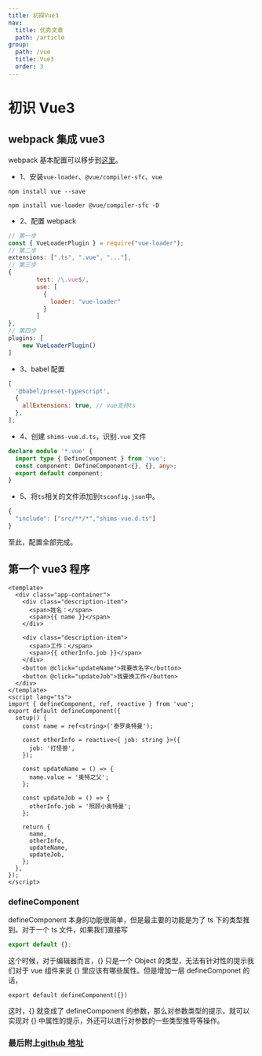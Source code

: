 ```yaml
---
title: 初探Vue3
nav:
  title: 优秀文章
  path: /article
group:
  path: /vue
  title: Vue3
  order: 3
---
```


# 初识 Vue3

## webpack 集成 vue3

webpack 基本配置可以移步到[这里](/article/webpack/start)。

- 1、安装`vue-loader`、`@vue/compiler-sfc`、`vue`

```
npm install vue --save

npm install vue-loader @vue/compiler-sfc -D
```

- 2、配置 webpack

```js
// 第一步
const { VueLoaderPlugin } = require("vue-loader");
// 第二步
extensions: [".ts", ".vue", "..."],
// 第三步
{
        test: /\.vue$/,
        use: [
          {
            loader: "vue-loader"
          }
        ]
},
// 第四步
plugins: [
    new VueLoaderPlugin()
]
```

- 3、babel 配置

```js
[
  '@babel/preset-typescript',
  {
    allExtensions: true, // vue支持ts
  },
];
```

- 4、创建 `shims-vue.d.ts`，识别`.vue` 文件

```ts
declare module '*.vue' {
  import type { DefineComponent } from 'vue';
  const component: DefineComponent<{}, {}, any>;
  export default component;
}
```

- 5、将`ts`相关的文件添加到`tsconfig.json`中。

```js
{
  "include": ["src/**/*","shims-vue.d.ts"]
}
```

至此，配置全部完成。

## 第一个 vue3 程序

```vue
<template>
  <div class="app-container">
    <div class="description-item">
      <span>姓名：</span>
      <span>{{ name }}</span>
    </div>

    <div class="description-item">
      <span>工作：</span>
      <span>{{ otherInfo.job }}</span>
    </div>
    <button @click="updateName">我要改名字</button>
    <button @click="updateJob">我要换工作</button>
  </div>
</template>
<script lang="ts">
import { defineComponent, ref, reactive } from 'vue';
export default defineComponent({
  setup() {
    const name = ref<string>('泰罗奥特曼');

    const otherInfo = reactive<{ job: string }>({
      job: '打怪兽',
    });

    const updateName = () => {
      name.value = '奥特之父';
    };

    const updateJob = () => {
      otherInfo.job = '照顾小奥特曼';
    };

    return {
      name,
      otherInfo,
      updateName,
      updateJob,
    };
  },
});
</script>
```

### defineComponent

defineComponent 本身的功能很简单，但是最主要的功能是为了 ts 下的类型推到。对于一个 ts 文件，如果我们直接写

```js
export default {};
```

这个时候，对于编辑器而言，{} 只是一个 Object 的类型，无法有针对性的提示我们对于 vue 组件来说 {} 里应该有哪些属性。但是增加一层 defineComponet 的话，

```
export default defineComponent({})
```

这时，{} 就变成了 defineComponent 的参数，那么对参数类型的提示，就可以实现对 {} 中属性的提示，外还可以进行对参数的一些类型推导等操作。

### 最后附上[github 地址](https://github.com/wmjchf/vue3.git)
